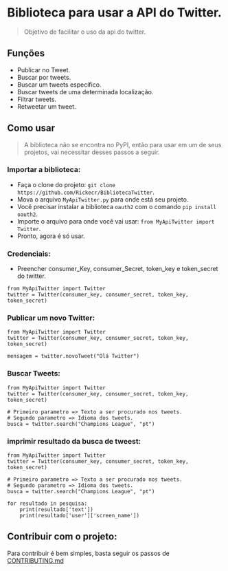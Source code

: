 # Biblioteca para usar a API do Twitter.
> Objetivo de facilitar o uso da api do twitter.

## Funções

* Publicar no Tweet.
* Buscar por tweets.
* Buscar um tweets específico.
* Buscar tweets de uma determinada localização.
* Filtrar tweets.
* Retweetar um tweet.

## Como usar
> A biblioteca não se encontra no PyPI, então para usar em um de seus projetos, vai necessitar desses passos a seguir.

### Importar a biblioteca:

* Faça o clone do projeto: `git clone https://github.com/Rickecr/BibliotecaTwitter`.
* Mova o arquivo `MyApiTwitter.py` para onde está seu projeto.
* Você precisar instalar a biblioteca `oauth2` com o comando `pip install oauth2`. 
* Importe o arquivo para onde você vai usar: `from MyApiTwitter import Twitter`.
* Pronto, agora é só usar.

### Credenciais:

* Preencher consumer_Key, consumer_Secret, token_key e token_secret do twitter.
~~~~ 
from MyApiTwitter import Twitter
twitter = Twitter(consumer_key, consumer_secret, token_key, token_secret)

~~~~

### Publicar um novo Twitter:

~~~~
from MyApiTwitter import Twitter
twitter = Twitter(consumer_key, consumer_secret, token_key, token_secret)

mensagem = twitter.novoTweet("Olá Twitter")

~~~~

### Buscar Tweets:

~~~~
from MyApiTwitter import Twitter
twitter = Twitter(consumer_key, consumer_secret, token_key, token_secret)

# Primeiro parametro => Texto a ser procurado nos tweets.
# Segundo parametro => Idioma dos tweets.
busca = twitter.search("Champions League", "pt")

~~~~

### imprimir resultado da busca de tweest:

~~~~
from MyApiTwitter import Twitter
twitter = Twitter(consumer_key, consumer_secret, token_key, token_secret)

# Primeiro parametro => Texto a ser procurado nos tweets.
# Segundo parametro => Idioma dos tweets.
busca = twitter.search("Champions League", "pt")

for resultado in pesquisa:
    print(resultado['text'])
    print(resultado['user']['screen_name'])
~~~~

## Contribuir com o projeto:
Para contribuir é bem simples, basta seguir os passos de [CONTRIBUTING.md](https://github.com/Rickecr/BibliotecaTwitter/blob/master/CONTRIBUTING.md)
